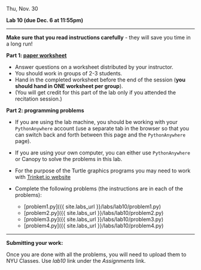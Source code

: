 <div class="recitation">



<div class="column_date">
<p markdown="block">

Thu, Nov. 30

</p>
</div>


<div class="column_recitation" >
<p markdown="block">


__Lab 10 (due Dec. 6 at 11:55pm)__

---

__Make sure that you read instructions carefully__ - they will save you
time in a long run! 

__Part 1:  [paper worksheet](labs/lab09/lab09.pdf)__ 
- Answer questions on a worksheet distributed by your instructor.
- You should work in groups of 2-3 students. 
- Hand in the completed worksheet before the end of the session 
(__you should hand in ONE worksheet per group__). 
- (You will get credit for this part of the lab only if you attended the recitation session.)

__Part 2: programming problems__ 

- If you are using the lab machine, you should be working with 
your `PythonAnywhere` account (use a separate tab in the browser so
that you can switch back and forth between this page and the `PythonAnywhere` 
page). 
- If you are using your own computer, you can either use `PythonAnywhere` or 
Canopy to solve the problems in this lab. 

- For the purpose of the Turtle graphics programs you may need to work with
[Trinket.io website](https://trinket.io/python)

- Complete the following problems (the instructions are in each of the problems): 
    - [problem1.py]({{ site.labs_url }}/labs/lab10/problem1.py)
    - [problem2.py]({{ site.labs_url }}/labs/lab10/problem2.py)
    - [problem3.py]({{ site.labs_url }}/labs/lab10/problem3.py)
    - [problem4.py]({{ site.labs_url }}/labs/lab10/problem4.py)


--- 

__Submitting your work:__

Once you are done with all the problems, you will need to upload them to 
NYU Classes. Use _lab10_ link under the _Assignments_ link. 


</p>
</div>


</div>
